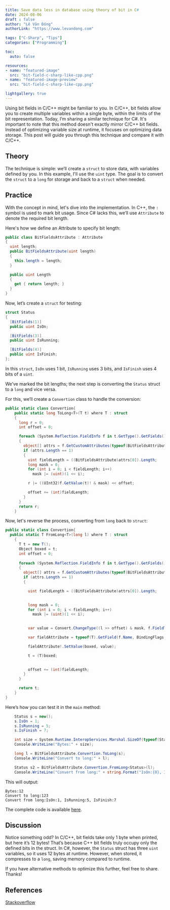 ```yaml
---
title: Save data less in database using theory of bit in C#
date: 2024-08-06 
draft : false
author: "Lê Văn Đông"
authorLink: "https://www.levandong.com"

tags: ["C-Sharp", "Tips"]
categories: ["Programming"]

toc:
  auto: false

resources:
- name: "featured-image"
  src: "bit-field-c-sharp-like-cpp.png"
- name: "featured-image-preview"
  src: "bit-field-c-sharp-like-cpp.png"

lightgallery: true
---
```


Using bit fields in C/C++ might be familiar to you. In C/C++, bit fields allow you to create multiple variables within a single byte, within the limits of the bit representation. Today, I’m sharing a similar technique for C#. It's important to note that this method doesn't exactly mirror C/C++ bit fields. Instead of optimizing variable size at runtime, it focuses on optimizing data storage. This post will guide you through this technique and compare it with C/C++.

## Theory

The technique is simple: we’ll create a `struct` to store data, with variables defined by you. In this example, I'll use the `uint` type. The goal is to convert the `struct` to a `long` for storage and back to a `struct` when needed.

## Practice

With the concept in mind, let's dive into the implementation. In C++, the `:` symbol is used to mark bit usage. Since C# lacks this, we’ll use `Attribute` to denote the required bit length.

Here's how we define an Attribute to specify bit length:

```csharp
public class BitFieldsAttribute : Attribute
{
  uint length;
  public BitFieldsAttribute(uint length) 
  {
    this.length = length;
  }

  public uint Length
  {
    get { return length; }
  }
}
```

Now, let’s create a `struct` for testing:

```csharp
struct Status
{
  [BitFields(1)]
  public uint IsOn;

  [BitFields(3)]
  public uint IsRunning;

  [BitFields(4)]
  public uint IsFinish;
};
```

In this `struct`, `IsOn` uses 1 bit, `IsRunning` uses 3 bits, and `IsFinish` uses 4 bits of a `uint`.

We’ve marked the bit lengths; the next step is converting the `Status` struct to a `long` and vice versa.

For this, we’ll create a `Convertion` class to handle the conversion:

```csharp
public static class Convertion{
    public static long ToLong<T>(T t) where T : struct
    {
      long r = 0; 
      int offset = 0; 

      foreach (System.Reflection.FieldInfo f in t.GetType().GetFields())
      {
        object[] attrs = f.GetCustomAttributes(typeof(BitFieldsAttribute), false);
        if (attrs.Length == 1)
        {
          uint fieldLength = ((BitFieldsAttribute)attrs[0]).Length; 
          long mask = 0;
          for (int i = 0; i < fieldLength; i++)
            mask |= (uint)(1 << i);

          r |= ((UInt32)f.GetValue(t)! & mask) << offset;

          offset += (int)fieldLength;
        }
      }
      return r;
    }
```

Now, let's reverse the process, converting from `long` back to `struct`:

```csharp
public static class Convertion{
  public static T FromLong<T>(long l) where T : struct
    {
      T t = new T(); 
      Object boxed = t; 
      int offset = 0; 
     
      foreach (System.Reflection.FieldInfo f in t.GetType().GetFields())
      {
        object[] attrs = f.GetCustomAttributes(typeof(BitFieldsAttribute), false);
        if (attrs.Length == 1)
        {

          uint fieldLength = ((BitFieldsAttribute)attrs[0]).Length;

        
          long mask = 0;
          for (int i = 0; i < fieldLength; i++)
            mask |= (uint)(1 << i);

        
          var value = Convert.ChangeType((l >> offset) & mask, f.FieldType);

          var fieldAttribute = typeof(T).GetField(f.Name, BindingFlags.Instance | BindingFlags.Public);

          fieldAttribute!.SetValue(boxed, value);

          t = (T)boxed;

      
          offset += (int)fieldLength;
        }
      }

      return t;
    }
}
```

Here’s how you can test it in the `main` method:

```csharp
    Status s = new();
    s.IsOn = 1;
    s.IsRunning = 5;
    s.IsFinish = 7;

    int size = System.Runtime.InteropServices.Marshal.SizeOf(typeof(Status));
    Console.WriteLine("Bytes:" + size);

    long l = BitFieldsAttribute.Convertion.ToLong(s);
    Console.WriteLine("Convert to long:" + l);

    Status s2 = BitFieldsAttribute.Convertion.FromLong<Status>(l);
    Console.WriteLine("Convert from long:" + string.Format("IsOn:{0}, IsRunning:{1}, IsFinish:{2}", s2.IsOn, s2.IsRunning, s2.IsFinish));
```

This will output:

```plaintext
Bytes:12
Convert to long:123
Convert from long:IsOn:1, IsRunning:5, IsFinish:7
```

The complete code is available [here](https://www.onlinegdb.com/yL-1H1woP).

## Discussion

Notice something odd? In C/C++, bit fields take only 1 byte when printed, but here it’s 12 bytes! That’s because C++ bit fields truly occupy only the defined bits in the struct. In C#, however, the `Status` struct has three `uint` variables, so it uses 12 bytes at runtime. However, when stored, it compresses to a `long`, saving memory compared to runtime.

If you have alternative methods to optimize this further, feel free to share. Thanks!

## References

[Stackoverflow](https://stackoverflow.com/a/14591)
